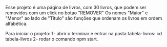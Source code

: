 Esse projeto é uma página de livros, com 30 livros, que podem ser removidos com um click no botao "REMOVER"
Os nomes "Maior" e "Menor" ao lado de "Título" são funções que ordenam os livros em ordem alfabética.



Para iniciar o projeto:
1- abrir o terminar e entrar na pasta tabela-livros: cd tabela-livros
2- rodar o comando npm start.
